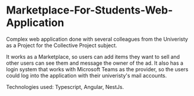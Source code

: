 # Marketplace-For-Students-Web-Application
 
Complex web application done with several colleagues from the Univeristy as a Project for the Collective Project subject.

It works as a Marketplace, so users can add items they want to sell and other users can see them and message the owner of the ad. It also has a login system that works with Microsoft Teams as the provider, so the users could log into the application with their univeristy's mail accounts.

Technologies used: Typescript, Angular, NestJs.

